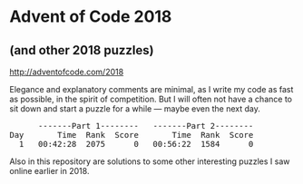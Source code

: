 # Advent of Code 2018
## (and other 2018 puzzles)
http://adventofcode.com/2018

Elegance and explanatory comments are minimal, as I write my code as fast as possible, in the spirit of competition. But I will often not have a chance to sit down and start a puzzle for a while &mdash; maybe even the next day.

<pre>      <span>-------Part 1--------</span>   <span>-------Part 2--------</span>
Day   <span>    Time  Rank  Score</span>   <span>    Time  Rank  Score</span>
  1   00:42:28  2075      0   00:56:22  1584      0
</pre>

Also in this repository are solutions to some other interesting puzzles I saw online earlier in 2018.
